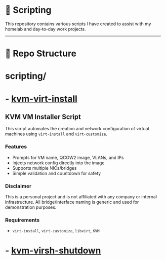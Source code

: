 # 📜 Scripting

This repository contains various scripts I have created to assist with my homelab and day-to-day work projects.

---

# 📂 Repo Structure

# scripting/
# - [kvm-virt-install](virt-install.sh)

## KVM VM Installer Script

This script automates the creation and network configuration of virtual machines using `virt-install` and `virt-customize`.

### Features
- Prompts for VM name, QCOW2 image, VLANs, and IPs
- Injects network config directly into the image
- Supports multiple NICs/bridges
- Simple validation and countdown for safety

### Disclaimer
This is a personal project and is not affiliated with any company or internal infrastructure. All bridge/interface naming is generic and used for demonstration purposes.

### Requirements
- `virt-install`, `virt-customize`, `libvirt`, `KVM`

# - [kvm-virsh-shutdown](virsh-shutdown.sh)
